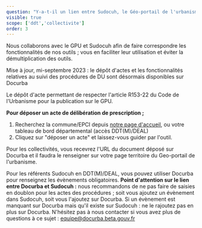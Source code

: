 ```yaml
---
question: "Y-a-t-il un lien entre Sudocuh, le Géo-portail de l'urbanisme (GPU) et Docurba ?"
visible: true
scope: ['ddt','collectivite']
order: 3
---
```


Nous collaborons avec le GPU et Sudocuh afin de faire correspondre les fonctionnalités de nos outils ; vous en faciliter leur utilisation et éviter la démultiplication des outils. 


Mise à jour, mi-septembre 2023 : le dépôt d'actes et les fonctionnalités relatives au suivi des procédures de DU sont désormais disponibles sur Docurba 

Le dépôt d'acte permettant de respecter l'article R153-22 du Code de l'Urbanisme pour la publication sur le GPU. 

**Pour déposer un acte de délibération de prescription ;**
1. Recherchez la commune/EPCI depuis [notre page d'accueil](https://docurba.beta.gouv.fr/), ou votre tableau de bord départemental (accès DDT(M)/DEAL)
2. Cliquez sur "déposer un acte" et laissez-vous guider par l'outil.


Pour les collectivités, vous recevrez l'URL du document déposé sur Docurba et il faudra le renseigner sur votre page territoire du Geo-portail de l'urbanisme.

Pour les référents Sudocuh en DDT(M)/DEAL, vous pouvez utiliser Docurba pour renseignez les évènements obligatoires. **Point d'attention sur le lien entre Docurba et Sudocuh :** nous recommandons de ne pas faire de saisies en doublon pour les actes des procédures ; soit vous ajoutez un évènement dans Sudocuh, soit vous l'ajoutez sur Docurba. Si un évènement est manquant sur Docurba mais qu'il existe sur Sudocuh : ne le rajoutez pas en plus sur Docurba. 
N'hésitez pas à nous contacter si vous avez plus de questions à ce sujet : equipe@docurba.beta.gouv.fr 


